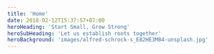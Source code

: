 ```yaml
---
title: 'Home'
date: 2018-02-12T15:37:57+07:00
heroHeading: 'Start Small, Grow Strong'
heroSubHeading: 'Let us establish roots together'
heroBackground: 'images/alfred-schrock-s_E82HE3M84-unsplash.jpg'
---
```

